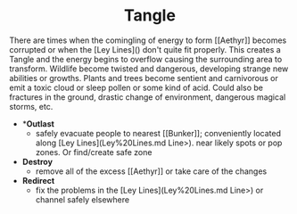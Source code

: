 <h1><center>Tangle</h1></center>
There are times when the comingling of energy to form [[Aethyr]] becomes corrupted or when the [Ley Lines](<Ley Line>) don't quite fit properly. This creates a Tangle and the energy begins to overflow causing the surrounding area to transform. Wildlife become twisted and dangerous, developing strange new abilities or growths. Plants and trees become sentient and carnivorous or emit a toxic cloud or sleep pollen or some kind of acid. Could also be fractures in the ground, drastic change of environment, dangerous magical storms, etc.

* ***Outlast**
	* safely evacuate people to nearest [[Bunker]]; conveniently located along [Ley Lines](Ley%20Lines.md Line>). near likely spots or pop zones. Or find/create safe zone
* **Destroy**
	* remove all of the excess [[Aethyr]] or take care of the changes
* **Redirect**
	* fix the problems in the [Ley Lines](Ley%20Lines.md Line>) or channel safely elsewhere